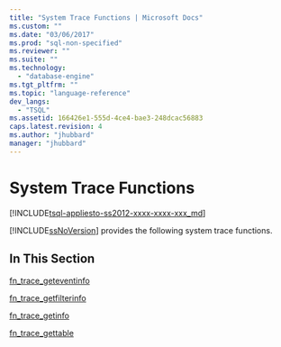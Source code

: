 ```yaml
---
title: "System Trace Functions | Microsoft Docs"
ms.custom: ""
ms.date: "03/06/2017"
ms.prod: "sql-non-specified"
ms.reviewer: ""
ms.suite: ""
ms.technology: 
  - "database-engine"
ms.tgt_pltfrm: ""
ms.topic: "language-reference"
dev_langs: 
  - "TSQL"
ms.assetid: 166426e1-555d-4ce4-bae3-248dcac56883
caps.latest.revision: 4
ms.author: "jhubbard"
manager: "jhubbard"
---
```

# System Trace Functions
[!INCLUDE[tsql-appliesto-ss2012-xxxx-xxxx-xxx_md](../../../a9retired/includes/tsql-appliesto-ss2012-xxxx-xxxx-xxx-md.md)]

  [!INCLUDE[ssNoVersion](../../../a9notintoc/includes/ssnoversion-md.md)] provides the following system trace functions.  
  
## In This Section  
 [fn_trace_geteventinfo](../../../relational-databases/reference/system-functions/sys.fn-trace-geteventinfo-transact-sql.md)  
  
 [fn_trace_getfilterinfo](../../../relational-databases/reference/system-functions/sys.fn-trace-getfilterinfo-transact-sql.md)  
  
 [fn_trace_getinfo](../../../relational-databases/reference/system-functions/sys.fn-trace-getinfo-transact-sql.md)  
  
 [fn_trace_gettable](../../../relational-databases/reference/system-functions/sys.fn-trace-gettable-transact-sql.md)  
  
  